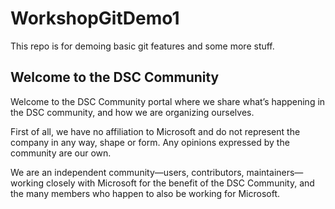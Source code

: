 # WorkshopGitDemo1

This repo is for demoing basic git features and some more stuff.

## Welcome to the DSC Community
Welcome to the DSC Community portal where we share what’s happening in the DSC community, and how we are organizing ourselves.

First of all, we have no affiliation to Microsoft and do not represent the company in any way, shape or form. Any opinions expressed by the community are our own.

We are an independent community—users, contributors, maintainers—working closely with Microsoft for the benefit of the DSC Community, and the many members who happen to also be working for Microsoft.

